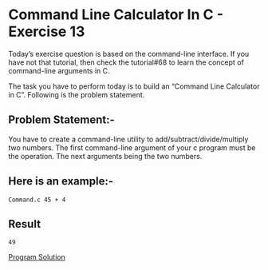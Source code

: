 # Command Line Calculator In C - Exercise 13

Today’s exercise question is based on the command-line interface. If you have not that tutorial, then check the tutorial#68  to learn the concept of command-line arguments in C. 

The task you have to perform today is to build an “Command Line Calculator in C”. Following is the problem statement.

## Problem Statement:-
You have to create a command-line utility to add/subtract/divide/multiply two numbers. The first command-line argument of your c program must be the operation. The next arguments being the two numbers.

## Here is an example:-
```
Command.c 45 + 4
```
## Result
```
49
```

[Program Solution](github.com/theafrazkhan)